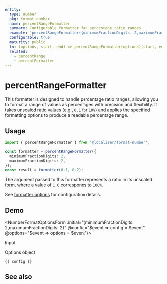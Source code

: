 ```yaml
---
entity:
  type: number
  pkg: format-number
  name: percentRangeFormatter
  summary: Configurable formatter for percentage ratio ranges.
  example: 'percentRangeFormatter({minimumFractionDigits: 2,maximumFractionDigits: 2})(0.1, 0.2)'
  configurable: true
  maturity: public
  fn: (options, start, end) => percentRangeFormatter(options)(start, end)
  related:
    - percentRange
    - percentFormatter
---
```


# percentRangeFormatter <Package name="format-number"/>

This formatter is designed to handle percentage ratio ranges, allowing you to format a range of values as percentages with precision and flexibility. It takes unscaled ratio values (e.g., `0.1` for `10%`) and applies the specified formatting options to produce a readable percentage range.

## Usage

```typescript twoslash
import { percentRangeFormatter } from '@localizer/format-number';

const formatter = percentRangeFormatter({
  minimumFractionDigits: 2,
  maximumFractionDigits: 2,
});
const result = formatter(0.1, 0.2);
```

The argument passed to this formatter represents a ratio in its unscaled form, where a value of `1.0` corresponds to `100%`.

See [formatter options](./options/index.md) for configuration details.

## Demo

<script setup>
  import { ref } from 'vue';
  import { NFormItem } from 'naive-ui/es/form';
  import { NInputNumber } from 'naive-ui/es/input-number';
  import { NDivider } from 'naive-ui/es/divider';
  import NumberFormatOptionsForm from './NumberFormatOptionsForm.vue';

  const start = ref(0.1);
  const end = ref(0.2);
  const config = ref();
  const options = ref({});
</script>

<EntityDemo :args="[options, start, end]">

<NumberFormatOptionsForm :initial="{minimumFractionDigits: 2,maximumFractionDigits: 2}" @config="$event => config = $event" @options="$event => options = $event"/>

<NDivider title-placement="left">Input</NDivider>
<NFormItem label="Range start"><NInputNumber clearable v-model:value="start" :step="0.01"/></NFormItem>
<NFormItem label="Range end"><NInputNumber clearable v-model:value="end" :step="0.01"/></NFormItem>

<NDivider title-placement="left">Options object</NDivider>

```-vue
{{ config }}
```

</EntityDemo>

## See also

<Entities />
